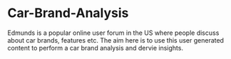 # Car-Brand-Analysis
Edmunds is a popular online user forum in the US where people discuss about car brands, features etc. The aim here is to use this user generated content to perform a car brand analysis and dervie insights.
